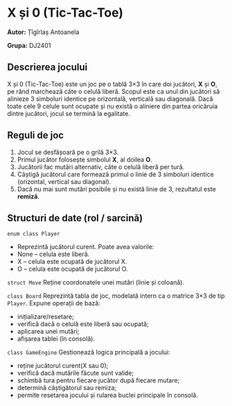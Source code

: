 # X și 0 (Tic-Tac-Toe)

**Autor:** Țîgîrlaș Antoanela

**Grupa:** DJ2401

## Descrierea jocului
X și 0 (Tic-Tac-Toe) este un joc pe o tablă 3×3 în care doi jucători, **X** și **O**, pe rând marchează câte o celulă liberă. Scopul este ca unul din jucători să alinieze 3 simboluri identice pe orizontală, verticală sau diagonală. Dacă toate cele 9 celule sunt ocupate și nu există o aliniere din partea oricăruia dintre jucători, jocul se termină la egalitate.

## Reguli de joc
1. Jocul se desfășoară pe o grilă 3×3.
2. Primul jucător folosește simbolul **X**, al doilea **O**.
3. Jucătorii fac mutări alternativ, câte o celulă liberă per tură.
4. Câștigă jucătorul care formează primul o linie de 3 simboluri identice (orizontal, vertical sau diagonal).
5. Dacă nu mai sunt mutări posibile și nu există linie de 3, rezultatul este **remiză**.

## Structuri de date (rol / sarcină)
`enum class Player`
- Reprezintă jucătorul curent. Poate avea valorile:
- None – celula este liberă.
- X – celula este ocupată de jucătorul X.
- O – celula este ocupată de jucătorul O.

`struct Move`
Reține coordonatele unei mutări (linie și coloană).

`class Board`
Reprezintă tabla de joc, modelată intern ca o matrice 3×3 de tip `Player`.
Expune operații de bază:
- inițializare/resetare;
- verifică dacă o celulă este liberă sau ocupată;
- aplicarea unei mutări;
- afișarea tablei (în consolă).

`class GameEngine`
Gestionează logica principală a jocului:
- reține jucătorul curent(X sau 0);
- verifică dacă mutările făcute sunt valide;
- schimbă tura pentru fiecare jucător după fiecare mutare;
- determină câștigătorul sau remiza;
- permite resetarea jocului și rularea buclei principale în consolă.
